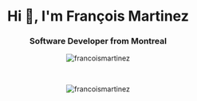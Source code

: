 <h1 align="center">Hi 👋, I'm François Martinez</h1>
<h3 align="center">Software Developer from Montreal</h3>

<p align="center"><img align="center" src="https://github-readme-streak-stats.herokuapp.com/?user=francoismartinez&theme=dark" alt="francoismartinez" /></p>
<br />
<p align="center"><img align="center" src="https://github-readme-stats.vercel.app/api/top-langs/?username=francoismartinez&theme=dark&langs_count=6" alt="francoismartinez" /></p>
